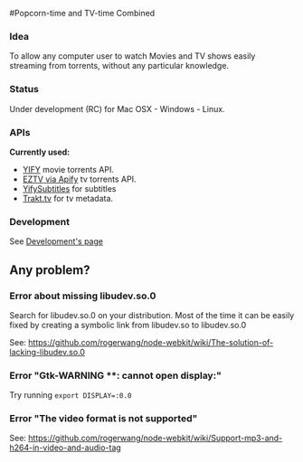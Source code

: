 #Popcorn-time and TV-time Combined

### Idea

To allow any computer user to watch Movies and TV shows easily streaming from torrents, without any particular knowledge.


### Status

Under development (RC) for Mac OSX - Windows - Linux.

### APIs

**Currently used:**
- [YIFY](http://yts.re/api) movie torrents API.
- [EZTV via Apify](https://apify.heroku.com/resources/4fe34d909e610f0001000006) tv torrents API.
- [YifySubtitles](http://www.yifysubtitles.com) for subtitles
- [Trakt.tv](https://trakt.tv/) for tv metadata.

### Development

See [Development's page](https://github.com/popcorn-team/popcorn-app/wiki/Development)


## Any problem?

### Error about missing libudev.so.0
Search for libudev.so.0 on your distribution. Most of the time it can be easily fixed by creating a symbolic link from libudev.so to libudev.so.0

See: https://github.com/rogerwang/node-webkit/wiki/The-solution-of-lacking-libudev.so.0

### Error "Gtk-WARNING **: cannot open display:"
Try running `export DISPLAY=:0.0`

### Error "The video format is not supported"
See: https://github.com/rogerwang/node-webkit/wiki/Support-mp3-and-h264-in-video-and-audio-tag
